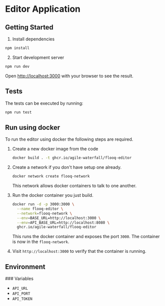 # Editor Application

## Getting Started

1. Install dependencies

```bash
npm install
```

2. Start development server

```bash
npm run dev
```

Open [http://localhost:3000](http://localhost:3000) with your browser to see the result.

## Tests

The tests can be executed by running:

```bash
npm run test
```

## Run using docker

To run the editor using docker the following steps are required.

1. Create a new docker image from the code

    ```bash
    docker build . -t ghcr.io/agile-waterfall/flooq-editor
    ```

2. Create a network if you don't have setup one already.

    ```bash
    docker network create flooq-network
    ```
    This network allows docker containers to talk to one another.

3. Run the docker container you just build.

    ```bash
    docker run -d -p 3000:3000 \
      --name flooq-editor \
      --network=flooq-network \
      --env=BASE_URL=http://localhost:3000 \
      --env=API_BASE_URL=http://localhost:8080 \
      ghcr.io/agile-waterfall/flooq-editor
    ```

    This runs the docker container and exposes the port `3000`. The container is now in the `flooq-network`.

4. Visit `http://localhost:3000` to verify that the container is running.

## Environment
### Variables
- `API_URL`
- `API_PORT`
- `API_TOKEN`

